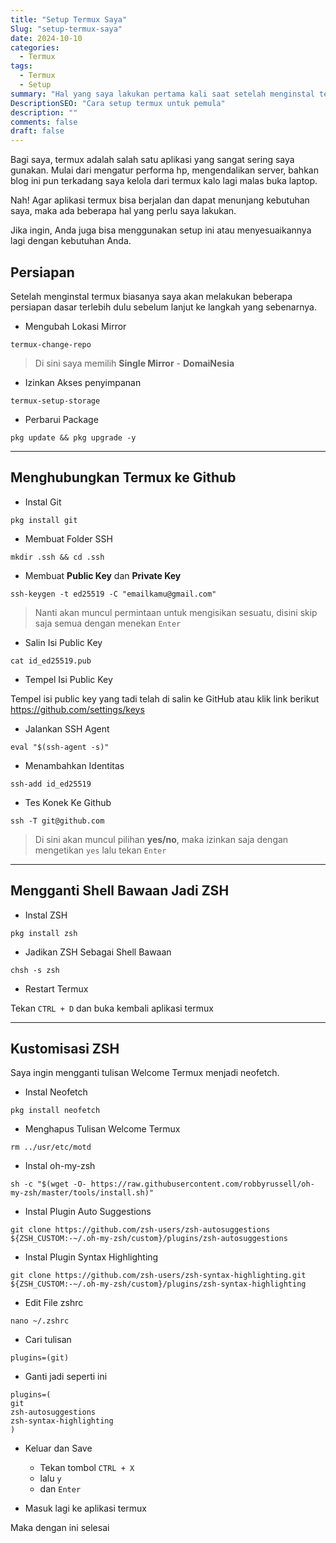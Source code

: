 ```yaml
---
title: "Setup Termux Saya"
Slug: "setup-termux-saya"
date: 2024-10-10
categories:
  - Termux
tags:
  - Termux
  - Setup
summary: "Hal yang saya lakukan pertama kali saat setelah menginstal termux"
DescriptionSEO: "Cara setup termux untuk pemula"
description: ""
comments: false
draft: false
---
```


Bagi saya, termux adalah salah satu aplikasi yang sangat sering saya gunakan. Mulai dari mengatur performa hp, mengendalikan server, bahkan blog ini pun terkadang saya kelola dari termux kalo lagi malas buka laptop.

Nah! Agar aplikasi termux bisa berjalan dan dapat menunjang kebutuhan saya, maka ada beberapa hal yang perlu saya lakukan.

Jika ingin, Anda juga bisa menggunakan setup ini atau menyesuaikannya lagi dengan kebutuhan Anda.

## Persiapan

Setelah menginstal termux biasanya saya akan melakukan beberapa persiapan dasar terlebih dulu sebelum lanjut ke langkah yang sebenarnya.

- Mengubah Lokasi Mirror

```shell
termux-change-repo
```

> Di sini saya memilih **Single Mirror** - **DomaiNesia**

- Izinkan Akses penyimpanan

```shell
termux-setup-storage
```

- Perbarui Package

```shell
pkg update && pkg upgrade -y
```

---

## Menghubungkan Termux ke Github

- Instal Git

```shell
pkg install git
```

- Membuat Folder SSH

```shell
mkdir .ssh && cd .ssh
```

- Membuat **Public Key** dan **Private Key**

```shell
ssh-keygen -t ed25519 -C "emailkamu@gmail.com"
```

> Nanti akan muncul permintaan untuk mengisikan sesuatu, disini skip saja semua dengan menekan `Enter`

- Salin Isi Public Key

```shell
cat id_ed25519.pub
```

- Tempel Isi Public Key

Tempel isi public key yang tadi telah di salin ke GitHub atau klik link berikut https://github.com/settings/keys

- Jalankan SSH Agent

```shell
eval "$(ssh-agent -s)"
```

- Menambahkan Identitas

```shell
ssh-add id_ed25519
```

- Tes Konek Ke Github

```shell
ssh -T git@github.com
```

> Di sini akan muncul pilihan **yes/no**, maka izinkan saja dengan mengetikan `yes` lalu tekan `Enter`

---

## Mengganti Shell Bawaan Jadi ZSH

- Instal ZSH

```shell
pkg install zsh
```

- Jadikan ZSH Sebagai Shell Bawaan

```shell
chsh -s zsh
```

- Restart Termux

Tekan `CTRL + D` dan buka kembali aplikasi termux

---

## Kustomisasi ZSH

Saya ingin mengganti tulisan Welcome Termux menjadi neofetch.

- Instal Neofetch

```shell
pkg install neofetch
```

- Menghapus Tulisan Welcome Termux

```shell
rm ../usr/etc/motd
```

- Instal oh-my-zsh

```shell
sh -c "$(wget -O- https://raw.githubusercontent.com/robbyrussell/oh-my-zsh/master/tools/install.sh)"
```

- Instal Plugin Auto Suggestions

```shell
git clone https://github.com/zsh-users/zsh-autosuggestions ${ZSH_CUSTOM:-~/.oh-my-zsh/custom}/plugins/zsh-autosuggestions
```

- Instal Plugin Syntax Highlighting

```shell
git clone https://github.com/zsh-users/zsh-syntax-highlighting.git ${ZSH_CUSTOM:-~/.oh-my-zsh/custom}/plugins/zsh-syntax-highlighting
```

- Edit File zshrc

```shell
nano ~/.zshrc
```

- Cari tulisan

```shell
plugins=(git)
```

- Ganti jadi seperti ini

```shell
plugins=(
git
zsh-autosuggestions
zsh-syntax-highlighting
)
```

- Keluar dan Save 

	- Tekan tombol `CTRL + X` 
	- lalu `y` 
	- dan `Enter`
- Masuk lagi ke aplikasi termux

Maka dengan ini selesai